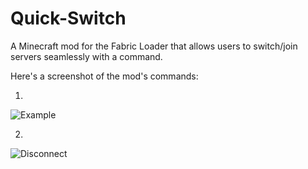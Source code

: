 # Quick-Switch
A Minecraft mod for the Fabric Loader that allows users to switch/join servers seamlessly with a command.


Here's a screenshot of the mod's commands:

1.
![Example](https://github.com/user-attachments/assets/242b4bcf-ae5f-4c70-bbdf-c6d418ada9f8)



2.
![Disconnect](https://github.com/user-attachments/assets/ea497850-59a3-4cb9-abb7-aa82565a7c9a)

